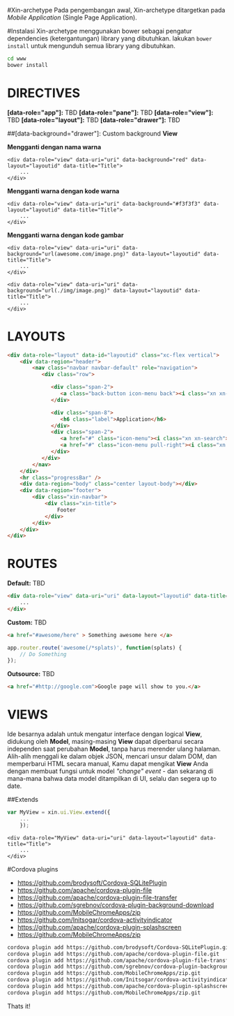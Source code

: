 #Xin-archetype
Pada pengembangan awal, Xin-archetype ditargetkan pada *Mobile Application* (Single Page Application).

#Instalasi
Xin-archetype menggunakan bower sebagai pengatur dependencies (ketergantungan) library yang dibutuhkan. lakukan `bower install` untuk mengunduh semua library yang dibutuhkan.

```bash
cd www
bower install
```


DIRECTIVES
==========
__[data-role="app"]:__ TBD
__[data-role="pane"]:__ TBD
__[data-role="view"]:__ TBD
__[data-role="layout"]:__ TBD
__[data-role="drawer"]:__ TBD

##[data-background="drawer"]: Custom background __View__

__Mengganti dengan nama warna__
```html5
<div data-role="view" data-uri="uri" data-background="red" data-layout="layoutid" data-title="Title">
    ...
</div>
```

__Mengganti warna dengan kode warna__
```html5
<div data-role="view" data-uri="uri" data-background="#f3f3f3" data-layout="layoutid" data-title="Title">
    ...
</div>
```

__Mengganti warna dengan kode gambar__
```html5
<div data-role="view" data-uri="uri" data-background="url(awesome.com/image.png)" data-layout="layoutid" data-title="Title">
    ...
</div>

<div data-role="view" data-uri="uri" data-background="url(./img/image.png)" data-layout="layoutid" data-title="Title">
    ...
</div>
```



LAYOUTS
=======
```html
<div data-role="layout" data-id="layoutid" class="xc-flex vertical">
    <div data-region="header">
        <nav class="navbar navbar-default" role="navigation">
           <div class="row">

              <div class="span-2">
                 <a class="back-button icon-menu back"><i class="xn xn-bars"></i></a>
              </div>

              <div class="span-8">
                 <h6 class="label">Application</h6>
              </div>
              <div class="span-2">
                 <a href="#" class="icon-menu"><i class="xn xn-search"></i></a>
                 <a href="#" class="icon-menu pull-right"><i class="xn xn-ellipsis-v"></i></a>
              </div>
           </div>
        </nav>
    </div>
    <hr class="progressBar" />
    <div data-region="body" class="center layout-body"></div>
    <div data-region="footer">
        <div class="xin-navbar">
            <div class="xin-title">
                Footer
            </div>
        </div>
    </div>
</div>
```


ROUTES
======

__Default:__ TBD
```html
<div data-role="view" data-uri="uri" data-layout="layoutid" data-title="Title">
    ...
</div>
```

__Custom:__ TBD

```html
<a href="#awesome/here" > Something awesome here </a>
```

```javascript
app.router.route('awesome(/*splats)', function(splats) {
    // Do Something
});
```

__Outsource:__ TBD
```html
<a href="#http://google.com">Google page will show to you.</a>
```


VIEWS
=====
Ide besarnya adalah untuk mengatur interface dengan logical __View__, didukung oleh __Model__,  masing-masing __View__ dapat diperbarui secara independen saat perubahan __Model__, tanpa harus merender ulang halaman.  Alih-alih menggali ke dalam objek JSON, mencari unsur dalam DOM, dan memperbarui HTML secara manual, Kamu dapat mengikat __View__ Anda dengan membuat fungsi untuk model *"change" event* - dan sekarang di mana-mana bahwa data model  ditampilkan di UI, selalu dan segera up to date.


##Extends
```javascript
var MyView = xin.ui.View.extend({
    ...
    });
```

```html5
<div data-role="MyView" data-uri="uri" data-layout="layoutid" data-title="Title">
    ...
</div>
```


#Cordova plugins
*   https://github.com/brodysoft/Cordova-SQLitePlugin
*   https://github.com/apache/cordova-plugin-file
*   https://github.com/apache/cordova-plugin-file-transfer
*   https://github.com/sgrebnov/cordova-plugin-background-download
*   https://github.com/MobileChromeApps/zip
*   https://github.com/Initsogar/cordova-activityindicator
*   https://github.com/apache/cordova-plugin-splashscreen
*   https://github.com/MobileChromeApps/zip

```bash
cordova plugin add https://github.com/brodysoft/Cordova-SQLitePlugin.git
cordova plugin add https://github.com/apache/cordova-plugin-file.git
cordova plugin add https://github.com/apache/cordova-plugin-file-transfer.git
cordova plugin add https://github.com/sgrebnov/cordova-plugin-background-download.git
cordova plugin add https://github.com/MobileChromeApps/zip.git
cordova plugin add https://github.com/Initsogar/cordova-activityindicator.git
cordova plugin add https://github.com/apache/cordova-plugin-splashscreen.git
cordova plugin add https://github.com/MobileChromeApps/zip.git
```

Thats it!